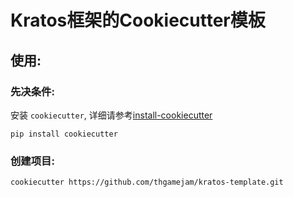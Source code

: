 # Kratos框架的Cookiecutter模板

## 使用:

### 先决条件:
安装 `cookiecutter`, 详细请参考[install-cookiecutter](https://cookiecutter.readthedocs.io/en/stable/installation.html#install-cookiecutter)
```shell
pip install cookiecutter
```

### 创建项目:
```shell
cookiecutter https://github.com/thgamejam/kratos-template.git
```
